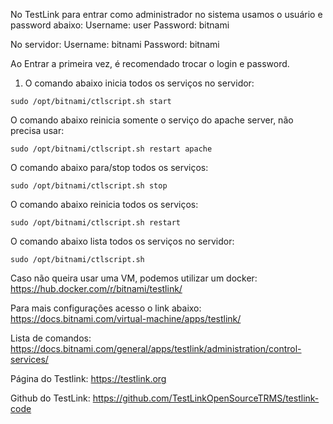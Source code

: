 No TestLink para entrar como administrador no sistema usamos o usuário e password abaixo:
Username: user
Password: bitnami

No servidor:
Username: bitnami
Password: bitnami


Ao Entrar a primeira vez, é recomendado trocar o login e password. 

1. O comando abaixo inicia todos os serviços no servidor:
```
sudo /opt/bitnami/ctlscript.sh start
```
O comando abaixo reinicia somente o serviço do apache server, não precisa usar:
```
sudo /opt/bitnami/ctlscript.sh restart apache
```
O comando abaixo para/stop todos os serviços:
```
sudo /opt/bitnami/ctlscript.sh stop
```
O comando abaixo reinicia todos os serviços:
```
sudo /opt/bitnami/ctlscript.sh restart
```
O comando abaixo lista todos os serviços no servidor:
```
sudo /opt/bitnami/ctlscript.sh  
```

Caso não queira usar uma VM, podemos utilizar um docker:
https://hub.docker.com/r/bitnami/testlink/


Para mais configurações acesso o link abaixo:
https://docs.bitnami.com/virtual-machine/apps/testlink/

Lista de comandos:
https://docs.bitnami.com/general/apps/testlink/administration/control-services/

Página do Testlink:
https://testlink.org

Github do TestLink:
https://github.com/TestLinkOpenSourceTRMS/testlink-code
